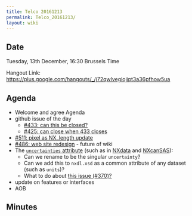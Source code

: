 ```yaml
---
title: Telco 20161213
permalink: Telco_20161213/
layout: wiki
---
```


Date
----

Tuesday, 13th December, 16:30 Brussels Time

Hangout Link:
<https://plus.google.com/hangouts/_/j72qwlvegiojjpt3a36pfhow5ua>

Agenda
------

-   Welcome and agree Agenda
-   github issue of the day
    -   [\#433: can this be
        closed?](https://github.com/nexusformat/definitions/issues/433)
    -   [\#425: can close when 433
        closes](https://github.com/nexusformat/definitions/issues/425)
-   [\#511: pixel as NX\_length
    update](https://github.com/nexusformat/definitions/issues/511)
-   [\#486: web site
    redesign](https://github.com/nexusformat/definitions/issues/486) -
    future of wiki
-   The [`uncertainties`
    attribute](http://wiki.nexusformat.org/2014_axes_and_uncertainties)
    (such as in
    [NXdata](https://github.com/nexusformat/definitions/blob/master/base_classes/NXdata.nxdl.xml#L325)
    and
    [NXcanSAS](https://github.com/nexusformat/definitions/blob/NXcansas-492/applications/NXcanSAS.nxdl.xml#L424)):
    -   Can we rename to be the singular `uncertainty`?
    -   Can we add this to `nxdl.xsd` as a common attribute of any
        dataset (such as `units`)?
    -   What to do about [this issue
        (\#370)?](https://github.com/nexusformat/definitions/issues/370)
-   update on features or interfaces
-   AOB

Minutes
-------

